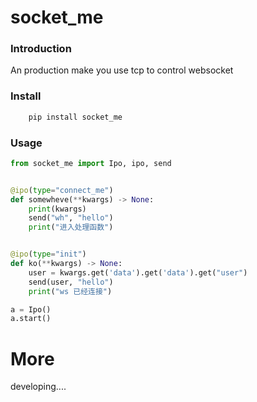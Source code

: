 # socket_me
### Introduction
 An production make you use tcp to control websocket

### Install
```bash
    pip install socket_me
```

### Usage

``` python
from socket_me import Ipo, ipo, send


@ipo(type="connect_me")
def somewheve(**kwargs) -> None:
    print(kwargs)
    send("wh", "hello")
    print("进入处理函数")


@ipo(type="init")
def ko(**kwargs) -> None:
    user = kwargs.get('data').get('data').get("user")
    send(user, "hello")
    print("ws 已经连接")

a = Ipo()
a.start()

```

# More 
developing....
